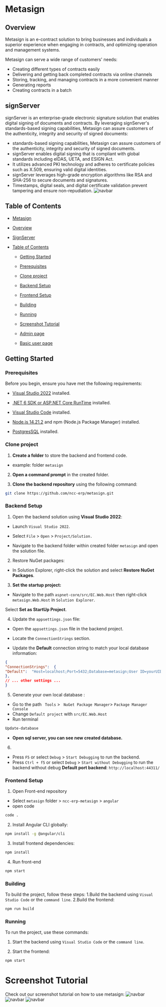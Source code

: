 
  

# Metasign
## Overview
Metasign is an e-contract solution to bring businesses and individuals a superior experience when engaging in contracts, and optimizing operation and management systems. 

Metasign can serve a wide range of customers' needs:
 - Creating different types of contracts easily
 - Delivering and getting back completed contracts via online channels
 - Storing, tracking, and managing contracts in a more convenient manner
 - Generating reports
 - Creating contracts in a batch

## signServer
signServer is an enterprise-grade electronic signature solution that enables digital signing of documents and contracts.  By leveraging signServer's standards-based signing capabilities, Metasign can assure customers of the authenticity, integrity and security of signed documents: 
 - standards-based signing capabilities, Metasign can assure customers of the authenticity, integrity and security of signed documents.
 - signServer enables digital signing that is compliant with global standards including eIDAS, UETA, and ESIGN Act.
 - It utilizes advanced PKI technology and adheres to certificate policies such as X.509, ensuring valid digital identities.
 - signServer leverages high-grade encryption algorithms like RSA and SHA-256 to secure documents and signatures.
 - Timestamps, digital seals, and digital certificate validation prevent tampering and ensure non-repudiation.
![navbar](_screenshots/MetaSign3.jpg)

 
## Table of Contents

- [Metasign](#metasign)

  

- [Overview](#overview)


- [SignServer](#signServer)


- [Table of Contents](#table-of-contents)

  

    - [Getting Started](#getting-started)

  

    - [Prerequisites](#prerequisites)

  

    - [Clone project](#clone-project)

  

    - [Backend Setup](#backend-setup)

  

    - [Frontend Setup](#frontend-setup)

  

    - [Building](#building)

  

    - [Running](#running)

  

    - [Screenshot Tutorial](#screenshot-tutorial)

  

    - [Admin page](#admin-page)

  

    - [Basic user page](#basic-user-page)

  

  

## Getting Started

  

  

### Prerequisites

  

  

Before you begin, ensure you have met the following requirements:

  

  

- [Visual Studio 2022](https://visualstudio.microsoft.com/) installed.

  

- [.NET 6 SDK or ASP.NET Core RunTime](https://dotnet.microsoft.com/en-us/download/dotnet/6.0) installed.


- [Visual Studio Code](https://code.visualstudio.com/) installed.

  

- [Node.js 14.21.2](https://nodejs.org/en/blog/release/v14.21.2) and npm (Node.js Package Manager) installed.

  

-  [PostgresSQL](https://www.postgresql.org/download/) installed.

  

  

### Clone project

  

1. **Create a folder** to store the backend and frontend code.

  

- example: folder `metasign`

  

  

2. **Open a command prompt** in the created folder.

  

  

3. **Clone the backend repository** using the following command:

  

  

```bash
git clone https://github.com/ncc-erp/metasign.git
```

  

  

### Backend Setup

  

1. Open the backend solution using **Visual Studio 2022**:

  

  

- Launch `Visual Studio 2022`.

  

- Select `File` > `Open` > `Project/Solution.`

  

- Navigate to the backend folder within created folder `metasign` and open the solution file.

  

2. Restore NuGet packages:

  

  

- In Solution Explorer, right-click the solution and select **Restore NuGet Packages**.

  

3. **Set the startup project:**

  

  

- Navigate to the path `aspnet-core/src/EC.Web.Host` then right-click `metasign.Web.Host` in `Solution Explorer`.

  

Select **Set as StartUp Project**.

  

4. Update the `appsettings.json` file:


- Open the `appsettings.json` file in the backend project.


- Locate the `ConnectionStrings` section.


- Update the **Default** connection string to match your local database information:
 

```json
{
"ConnectionStrings":  {
"Default":  "Host=localhost;Port=5432;Database=metasign;User ID=yourUID;Password=yourPW;Pooling=true;"
},
// ... other settings ...
}

```
5. Generate your own local database :

- Go to the path ` Tools` > ` NuGet Package Manager`> `Package Manager Console`
- Change `Default project` with `src/EC.Web.Host`
- Run terminal
```bash
Update-database
```
- **Open sql server, you can see new created database.**
6.
- Press `F5` or select `Debug` > `Start Debugging` to run the backend.
- Press `Ctrl + f5` or select `Debug` > `Start without Debugging` to run the backend without debug
**Default port backend**: `http://localhost:44311/`
### Frontend Setup
1. Open Front-end repository
- Select `metasign` folder > `ncc-erp-metasign` > `angular`
- open code
```bash
code .
```
2. Install Angular CLI globally:
```bash
npm install -g @angular/cli
```
3. Install frontend dependencies:
```bash
npm install 
```
4. Run front-end
```bash
npm start
```
### Building
To build the project, follow these steps:
1.Build the backend using `Visual Studio Code` or the `command line`.
2.Build the frontend:

```bash
npm run build
```
### Running

To run the project, use these commands:

1. Start the backend using `Visual Studio Code` or the `command line`.

2. Start the frontend:

```bash
npm start
```
# Screenshot Tutorial

Check out our screenshot tutorial on how to use metasign:
![navbar](_screenshots/MetaSign1.png)
![navbar](_screenshots/MetaSign2.png)
![navbar](_screenshots/MetaSign3.png)